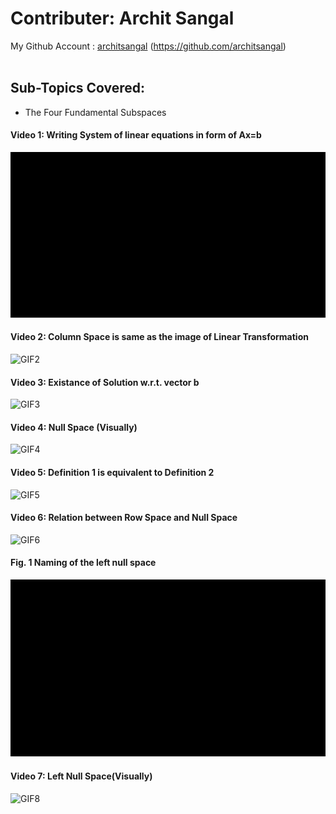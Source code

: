 # Contributer: Archit Sangal
My Github Account : <a href="https://github.com/architsangal">architsangal</a> (https://github.com/architsangal)
<br/></br>

## Sub-Topics Covered:
+ The Four Fundamental Subspaces

#### Video 1: Writing System of linear equations in form of Ax=b
![GIF1](file11.gif)

#### Video 2: Column Space is same as the image of Linear Transformation
![GIF2](file14.gif)

#### Video 3: Existance of Solution w.r.t. vector b
![GIF3](file17.gif)

#### Video 4: Null Space (Visually)
![GIF4](file12.gif)

#### Video 5: Definition 1 is equivalent to Definition 2
![GIF5](file13.gif)

#### Video 6: Relation between Row Space and Null Space
![GIF6](file16.gif)

#### Fig. 1 Naming of the left null space
![GIF7](file10_Left_Null_Space_pSv8iio_d5Sy9qS.gif)

#### Video 7: Left Null Space(Visually)
![GIF8](file15.gif)